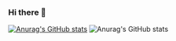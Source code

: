 ### Hi there 👋

<!--
**haihaina/haihaina** is a ✨ _special_ ✨ repository because its `README.md` (this file) appears on your GitHub profile.

Here are some ideas to get you started:
--
- 🔭 I’m currently working on ...
- 🌱 I’m currently learning ...
- 👯 I’m looking to collaborate on ...
- 🤔 I’m looking for help with ...
- 💬 Ask me about ...
- 📫 How to reach me: ...
- 😄 Pronouns: ...
- ⚡ Fun fact: ...
-->
[![Anurag's GitHub stats](https://github-readme-stats.vercel.app/api?username=haihaina)](https://github.com/anuraghazra/github-readme-stats)
![Anurag's GitHub stats](https://github-readme-stats.vercel.app/api?username=haihaina&show_icons=true&theme=radical)
